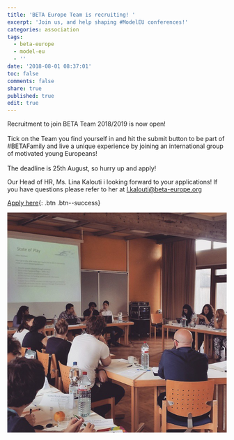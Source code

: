 ```yaml
---
title: 'BETA Europe Team is recruiting! '
excerpt: 'Join us, and help shaping #ModelEU conferences!'
categories: association
tags:
  - beta-europe
  - model-eu
  - ''
date: '2018-08-01 08:37:01'
toc: false
comments: false
share: true
published: true
edit: true
---
```

Recruitment to join BETA Team 2018/2019 is now open! \
\
Tick on the Team you find yourself in and hit the submit button to be part of #BETAFamily and live a unique experience by joining an international group of  motivated young Europeans!\
\
The deadline is 25th August, so hurry up and apply!

Our Head of HR,  Ms. Lina Kalouti i looking forward to your applications! If you have questions please refer to her at l.kalouti@beta-europe.org

[Apply here](https://docs.google.com/forms/d/e/1FAIpQLScoCHPw45xH6HgTDYAGvDsSHCgiRYe0ANPQhM_ucMvvpQvraA/viewform){: .btn .btn--success}

![null](/assets/images/11390133_10153317503468211_7967853315745316571_n.jpg)
